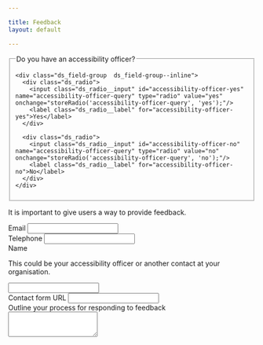 ```yaml
---

title: Feedback
layout: default

---
```


<form>
  <fieldset>
    <legend>Do you have an accessibility officer?</legend>

    <div class="ds_field-group  ds_field-group--inline">
      <div class="ds_radio">
        <input class="ds_radio__input" id="accessibility-officer-yes" name="accessibility-officer-query" type="radio" value="yes" onchange="storeRadio('accessibility-officer-query', 'yes');"/>
        <label class="ds_radio__label" for="accessibility-officer-yes">Yes</label>
      </div>

      <div class="ds_radio">
        <input class="ds_radio__input" id="accessibility-officer-no" name="accessibility-officer-query" type="radio" value="no" onchange="storeRadio('accessibility-officer-query', 'no');"/>
        <label class="ds_radio__label" for="accessibility-officer-no">No</label>
      </div>
    </div>
  </fieldset>
</form>

It is important to give users a way to provide feedback.

<div>
  <label class="ds_label" for="feedback-email">Email</label>
  <input class="ds_input  ds_input--fluid-half" type="text" id="feedback-email" onchange="store('feedback-email');"/>
</div>
<div>
  <label class="ds_label" for="feedback-telephone">Telephone</label>
  <input class="ds_input  ds_input--fluid-half" type="text" id="feedback-telephone" onchange="store('feedback-telephone');"/>
</div>
<div>
  <label class="ds_label" for="feedback-name">Name</label>
  <p class="ds_hint-text">This could be your accessibility officer or another contact at your organisation.</p>
  <input class="ds_input  ds_input--fluid-half" type="text" id="feedback-name" onchange="store('feedback-name');"/>
</div>
<div>
  <label class="ds_label" for="contact-form">Contact form URL</label>
  <input class="ds_input  ds_input--fluid-half" type="text" id="contact-form" onchange="store('contact-form');"/>
</div>
<div>
  <label class="ds_label" for="response-process">Outline your process for responding to feedback</label>
  <textarea class="ds_input  ds_input--fluid-half" rows="3" id="response-process" onchange="store('response-process');"></textarea>
</div>
